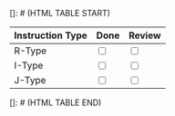 []: # (HTML TABLE START)
<table>
  <thead>
    <tr>
      <th>Instruction Type</th>
      <th>Done</th>
      <th>Review</th>
    </tr>
  </thead>
  <tbody>
    <tr>
      <td>R-Type</td>
      <td><input type="checkbox"></td>
      <td><input type="checkbox"></td>
    </tr>
    <tr>
      <td>I-Type</td>
      <td><input type="checkbox"></td>
      <td><input type="checkbox"></td>
    </tr>
    <tr>
      <td>J-Type</td>
      <td><input type="checkbox"></td>
      <td><input type="checkbox"></td>
    </tr>
  </tbody>
</table>
[]: # (HTML TABLE END)
